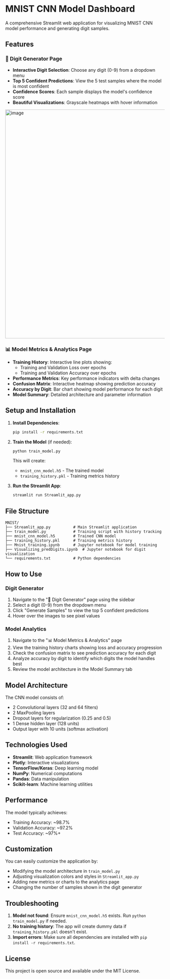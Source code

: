 # MNIST CNN Model Dashboard

A comprehensive Streamlit web application for visualizing MNIST CNN model performance and generating digit samples.

## Features

### 🎯 Digit Generator Page
- **Interactive Digit Selection**: Choose any digit (0-9) from a dropdown menu
- **Top 5 Confident Predictions**: View the 5 test samples where the model is most confident
- **Confidence Scores**: Each sample displays the model's confidence score
- **Beautiful Visualizations**: Grayscale heatmaps with hover information

<img width="720" alt="image" src="https://github.com/user-attachments/assets/8fe8a58a-eadb-41c8-b5f3-51bb9c3d19f2" />


### 📊 Model Metrics & Analytics Page
- **Training History**: Interactive line plots showing:
  - Training and Validation Loss over epochs
  - Training and Validation Accuracy over epochs
- **Performance Metrics**: Key performance indicators with delta changes
- **Confusion Matrix**: Interactive heatmap showing prediction accuracy
- **Accuracy by Digit**: Bar chart showing model performance for each digit
- **Model Summary**: Detailed architecture and parameter information

## Setup and Installation

1. **Install Dependencies**:
   ```bash
   pip install -r requirements.txt
   ```

2. **Train the Model** (if needed):
   ```bash
   python train_model.py
   ```
   This will create:
   - `mnist_cnn_model.h5` - The trained model
   - `training_history.pkl` - Training metrics history

3. **Run the Streamlit App**:
   ```bash
   streamlit run Streamlit_app.py
   ```

## File Structure

```
MNIST/
├── Streamlit_app.py          # Main Streamlit application
├── train_model.py            # Training script with history tracking
├── mnist_cnn_model.h5        # Trained CNN model
├── training_history.pkl      # Training metrics history
├── Mnist_training.ipynb      # Jupyter notebook for model training
├── Visualizing_predDigits.ipynb  # Jupyter notebook for digit visualization
└── requirements.txt          # Python dependencies
```

## How to Use

### Digit Generator
1. Navigate to the "🎯 Digit Generator" page using the sidebar
2. Select a digit (0-9) from the dropdown menu
3. Click "Generate Samples" to view the top 5 confident predictions
4. Hover over the images to see pixel values

### Model Analytics
1. Navigate to the "📊 Model Metrics & Analytics" page
2. View the training history charts showing loss and accuracy progression
3. Check the confusion matrix to see prediction accuracy for each digit
4. Analyze accuracy by digit to identify which digits the model handles best
5. Review the model architecture in the Model Summary tab

## Model Architecture

The CNN model consists of:
- 2 Convolutional layers (32 and 64 filters)
- 2 MaxPooling layers
- Dropout layers for regularization (0.25 and 0.5)
- 1 Dense hidden layer (128 units)
- Output layer with 10 units (softmax activation)

## Technologies Used

- **Streamlit**: Web application framework
- **Plotly**: Interactive visualizations
- **TensorFlow/Keras**: Deep learning model
- **NumPy**: Numerical computations
- **Pandas**: Data manipulation
- **Scikit-learn**: Machine learning utilities

## Performance

The model typically achieves:
- Training Accuracy: ~98.7%
- Validation Accuracy: ~97.2%
- Test Accuracy: ~97%+

## Customization

You can easily customize the application by:
- Modifying the model architecture in `train_model.py`
- Adjusting visualization colors and styles in `Streamlit_app.py`
- Adding new metrics or charts to the analytics page
- Changing the number of samples shown in the digit generator

## Troubleshooting

1. **Model not found**: Ensure `mnist_cnn_model.h5` exists. Run `python train_model.py` if needed.
2. **No training history**: The app will create dummy data if `training_history.pkl` doesn't exist.
3. **Import errors**: Make sure all dependencies are installed with `pip install -r requirements.txt`.

## License

This project is open source and available under the MIT License.

